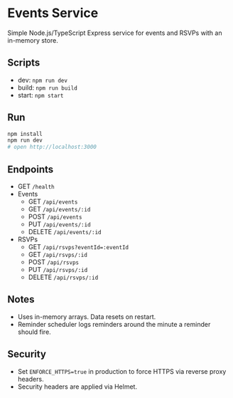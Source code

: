 # Events Service

Simple Node.js/TypeScript Express service for events and RSVPs with an in-memory store.

## Scripts

- dev: `npm run dev`
- build: `npm run build`
- start: `npm start`

## Run

```bash
npm install
npm run dev
# open http://localhost:3000
```

## Endpoints

- GET `/health`
- Events
  - GET `/api/events`
  - GET `/api/events/:id`
  - POST `/api/events`
  - PUT `/api/events/:id`
  - DELETE `/api/events/:id`
- RSVPs
  - GET `/api/rsvps?eventId=:eventId`
  - GET `/api/rsvps/:id`
  - POST `/api/rsvps`
  - PUT `/api/rsvps/:id`
  - DELETE `/api/rsvps/:id`

## Notes

- Uses in-memory arrays. Data resets on restart.
- Reminder scheduler logs reminders around the minute a reminder should fire.

## Security

- Set `ENFORCE_HTTPS=true` in production to force HTTPS via reverse proxy headers.
- Security headers are applied via Helmet.